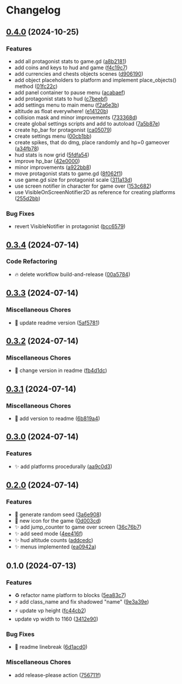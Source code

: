 # Changelog

## [0.4.0](https://github.com/T1b4lt/AtomicJump/compare/v0.3.4...v0.4.0) (2024-10-25)


### Features

* add all protagonist stats to game.gd ([a8b2181](https://github.com/T1b4lt/AtomicJump/commit/a8b21816abe08c3db0edd75f8f8f9807906b0e0c))
* add coins and keys to hud and game ([f4c19c7](https://github.com/T1b4lt/AtomicJump/commit/f4c19c75b75037fbeb617161d5b3a4369eb0f668))
* add currencies and chests objects scenes ([d906190](https://github.com/T1b4lt/AtomicJump/commit/d906190a4fc10d28d5ea07851a4ed58779142cc8))
* add object placeholders to platform and implement place_objects() method ([01fc22c](https://github.com/T1b4lt/AtomicJump/commit/01fc22c37d9aa7d189497962f74990e47e9e4a5f))
* add panel container to pause menu ([acabaef](https://github.com/T1b4lt/AtomicJump/commit/acabaefdcba096455ff706e033f9c0effafa7b35))
* add protagonist stats to hud ([c7beebf](https://github.com/T1b4lt/AtomicJump/commit/c7beebf01fcf74ef0511a9a5c4007e72db7c3d94))
* add settings menu to main menu ([f2a6e3b](https://github.com/T1b4lt/AtomicJump/commit/f2a6e3ba8c1db6d6db9247571e78936ee25da58f))
* altitude as float everywhere! ([e14120b](https://github.com/T1b4lt/AtomicJump/commit/e14120b03f0762f409378499232ce804dbde9fba))
* collision mask and minor improvements ([733368d](https://github.com/T1b4lt/AtomicJump/commit/733368dedaa77a4dd4b37f75d13709dcc53bdfcc))
* create global settings scripts and add to autoload ([7a5b87e](https://github.com/T1b4lt/AtomicJump/commit/7a5b87e8d4f9c8312babd0e9a37d3e4b997874f8))
* create hp_bar for protagonist ([ca05079](https://github.com/T1b4lt/AtomicJump/commit/ca05079c66244a06ac4f54e4e5ee8d3176fb9dfd))
* create settings menu ([00cb1bb](https://github.com/T1b4lt/AtomicJump/commit/00cb1bbfbad3061a2f8524f4a540cd139c6a9011))
* create spikes, that do dmg, place randomly and hp=0 gameover ([a34fb78](https://github.com/T1b4lt/AtomicJump/commit/a34fb789447038baef05fc1a80ea4087fc344143))
* hud stats is now grid ([5fdfa54](https://github.com/T1b4lt/AtomicJump/commit/5fdfa5494bb9ed721c1bbd72278d9c111e4cb4b3))
* improve hp_bar ([42e0000](https://github.com/T1b4lt/AtomicJump/commit/42e000024c343a38e88e9894b982582ba08d4f50))
* minor improvements ([a922bb8](https://github.com/T1b4lt/AtomicJump/commit/a922bb8098312771817c863b60ca01634776311f))
* move protagonist stats to game.gd ([8f062f1](https://github.com/T1b4lt/AtomicJump/commit/8f062f1250ec92032eeed3116f7a1901db73097e))
* use game.gd size for protagonist scale ([311a13d](https://github.com/T1b4lt/AtomicJump/commit/311a13ded6dbbae1b3d4725633fd682e1e3d23f2))
* use screen notifier in character for game over ([153c682](https://github.com/T1b4lt/AtomicJump/commit/153c6824426086974cecc0ad4c5e1b501c20727e))
* use VisibleOnScreenNotifier2D as reference for creating platforms ([255d2bb](https://github.com/T1b4lt/AtomicJump/commit/255d2bb24e905b07386296dac949abe0eb3006a8))


### Bug Fixes

* revert VisibleNotifier in protagonist ([bcc6579](https://github.com/T1b4lt/AtomicJump/commit/bcc657987ae4372e7093e446c97120dbc7c79def))

## [0.3.4](https://github.com/T1b4lt/AtomicJump/compare/v0.3.3...v0.3.4) (2024-07-14)


### Code Refactoring

* :fire: delete workflow build-and-release ([00a5784](https://github.com/T1b4lt/AtomicJump/commit/00a57846d0be9de82791a2b175a4b596661be858))

## [0.3.3](https://github.com/T1b4lt/AtomicJump/compare/v0.3.2...v0.3.3) (2024-07-14)


### Miscellaneous Chores

* :memo: update readme version ([5af5781](https://github.com/T1b4lt/AtomicJump/commit/5af5781dc03200e2d6d3411776839df612464184))

## [0.3.2](https://github.com/T1b4lt/AtomicJump/compare/v0.3.1...v0.3.2) (2024-07-14)


### Miscellaneous Chores

* :memo: change version in readme ([fb4d1dc](https://github.com/T1b4lt/AtomicJump/commit/fb4d1dc5afc127d5a96d7fd8221e325c77f04eee))

## [0.3.1](https://github.com/T1b4lt/AtomicJump/compare/v0.3.0...v0.3.1) (2024-07-14)


### Miscellaneous Chores

* :memo: add version to readme ([6b819a4](https://github.com/T1b4lt/AtomicJump/commit/6b819a4441f6964e7a96a4d802f24ab0bd4f59ba))

## [0.3.0](https://github.com/T1b4lt/AtomicJump/compare/v0.2.0...v0.3.0) (2024-07-14)


### Features

* :sparkles: add platforms procedurally ([aa9c0d3](https://github.com/T1b4lt/AtomicJump/commit/aa9c0d34c9c1770d92dc96972a4356dda97e9cfd))

## [0.2.0](https://github.com/T1b4lt/AtomicJump/compare/v0.1.0...v0.2.0) (2024-07-14)


### Features

* :dizzy: generate random seed ([3a6e908](https://github.com/T1b4lt/AtomicJump/commit/3a6e908e04fc0d2d83aba67fcf3320eb97a01322))
* :lipstick: new icon for the game ([0d003cd](https://github.com/T1b4lt/AtomicJump/commit/0d003cd437721b422aedda824ad59b71374de4b1))
* :sparkles: add jump_counter to game over screen ([36c76b7](https://github.com/T1b4lt/AtomicJump/commit/36c76b746fd767993cea97dbbe36609e99307991))
* :sparkles: add seed mode ([4ee416f](https://github.com/T1b4lt/AtomicJump/commit/4ee416fc0b133027c51041d72cf2bc6eda72a2b0))
* :sparkles: hud altitude counts ([addcedc](https://github.com/T1b4lt/AtomicJump/commit/addcedc4f4cf452d77ecf120abaa6f4fd40cf63b))
* :sparkles: menus implemented ([ea0942a](https://github.com/T1b4lt/AtomicJump/commit/ea0942a2b6cd45b1685633c8d6f3b7ecf5be3ac1))

## 0.1.0 (2024-07-13)


### Features

* :recycle: refactor name platform to blocks ([5ea83c7](https://github.com/T1b4lt/AtomicJump/commit/5ea83c7080ddacbe69be371691e397375aabfd56))
* :zap: add class_name and fix shadowed "name" ([9e3a39e](https://github.com/T1b4lt/AtomicJump/commit/9e3a39e813fbb564e90eeb343d992a841221fe09))
* :zap: update vp height ([fc44cb2](https://github.com/T1b4lt/AtomicJump/commit/fc44cb205bc59a07d861da7b1181f6433e3c0c15))
* update vp width to 1160 ([3412e90](https://github.com/T1b4lt/AtomicJump/commit/3412e90e8817dca79de64c35f6123a43df39a9ae))


### Bug Fixes

* :memo: readme linebreak ([6d1acd0](https://github.com/T1b4lt/AtomicJump/commit/6d1acd06d6c85a392fb347e10a3c5e724b85d196))


### Miscellaneous Chores

* add release-please action ([756711f](https://github.com/T1b4lt/AtomicJump/commit/756711f3a2651ee3aa86a05c6ab09507ecb9809b))
